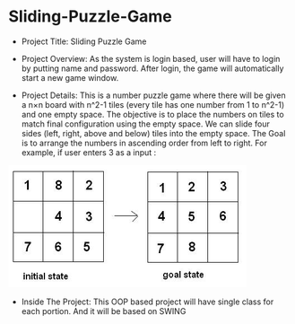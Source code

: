 # Sliding-Puzzle-Game
*	Project Title: Sliding Puzzle Game
*	Project Overview: As the system is login based, user will have to login by putting name and password. After login, the game will automatically start a new game window.

*	Project Details: This is a number puzzle game where there will be given a n×n board with n^2-1 tiles (every tile has one number from 1 to n^2-1) and one empty space. The objective is to place the numbers on tiles to match final configuration using the empty space. We can slide four sides (left, right, above and below) tiles into the empty space. The Goal is to arrange the numbers in ascending order from left to right. For example, if user enters 3 as a input : 

![](images/pic.jpg)   

*	Inside The Project: This OOP based project will have single class for each portion. And it will be based on SWING
